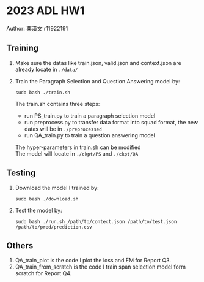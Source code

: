 # 2023 ADL HW1
Author: 栗漢文  r11922191 

## Training
1. Make sure the datas like train.json, valid.json and context.json are already locate in `./data/`
2. Train the Paragraph Selection and Question Answering model by:
   ``` shell
   sudo bash ./train.sh
   ```
   The train.sh contains three steps:
   * run PS_train.py to train a paragraph selection model
   * run preprocess.py to transfer data format into squad format, the new datas will be in `./preprocessed`
   * run QA_train.py to train a question answering model
      
   The hyper-parameters in train.sh can be modified  
   The model will locate in `./ckpt/PS` and `./ckpt/QA`

## Testing
1. Download the model I trained by:
   ``` shell
   sudo bash ./download.sh
   ```  
3. Test the model by:
   ``` shell
   sudo bash ./run.sh /path/to/context.json /path/to/test.json /path/to/pred/prediction.csv
   ```

## Others
1. QA_train_plot is the code I plot the loss and EM for Report Q3.  
2. QA_train_from_scratch is the code I train span selection model form scratch for Report Q4.


